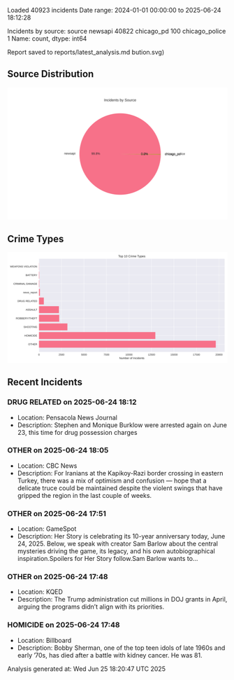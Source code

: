 
Loaded 40923 incidents
Date range: 2024-01-01 00:00:00 to 2025-06-24 18:12:28

Incidents by source:
source
newsapi           40822
chicago_pd          100
chicago_police        1
Name: count, dtype: int64

Report saved to reports/latest_analysis.md
bution.svg)

## Source Distribution
![Source Distribution](images/source_distribution.svg)

## Crime Types
![Crime Types](images/crime_types.svg)

## Recent Incidents

### DRUG RELATED on 2025-06-24 18:12
- Location: Pensacola News Journal
- Description: Stephen and Monique Burklow were arrested again on June 23, this time for drug possession charges


### OTHER on 2025-06-24 18:05
- Location: CBC News
- Description: For Iranians at the Kapikoy-Razi border crossing in eastern Turkey, there was a mix of optimism and confusion — hope that a delicate truce could be maintained despite the violent swings that have gripped the region in the last couple of weeks.


### OTHER on 2025-06-24 17:51
- Location: GameSpot
- Description: Her Story is celebrating its 10-year anniversary today, June 24, 2025. Below, we speak with creator Sam Barlow about the central mysteries driving the game, its legacy, and his own autobiographical inspiration.Spoilers for Her Story follow.Sam Barlow wants to…


### OTHER on 2025-06-24 17:48
- Location: KQED
- Description: The Trump administration cut millions in DOJ grants in April, arguing the programs didn’t align with its priorities.


### HOMICIDE on 2025-06-24 17:48
- Location: Billboard
- Description: Bobby Sherman, one of the top teen idols of late 1960s and early ’70s, has died after a battle with kidney cancer.  He was 81.

Analysis generated at: Wed Jun 25 18:20:47 UTC 2025
